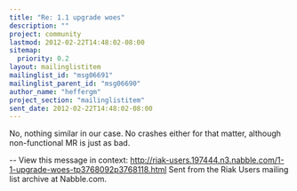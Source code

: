 ```yaml
---
title: "Re: 1.1 upgrade woes"
description: ""
project: community
lastmod: 2012-02-22T14:48:02-08:00
sitemap:
  priority: 0.2
layout: mailinglistitem
mailinglist_id: "msg06691"
mailinglist_parent_id: "msg06690"
author_name: "heffergm"
project_section: "mailinglistitem"
sent_date: 2012-02-22T14:48:02-08:00
---
```



No, nothing similar in our case. No crashes either for that matter, although
non-functional MR is just as bad.

--
View this message in context: 
http://riak-users.197444.n3.nabble.com/1-1-upgrade-woes-tp3768092p3768118.html
Sent from the Riak Users mailing list archive at Nabble.com.

